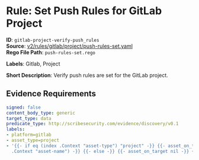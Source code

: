 # Rule: Set Push Rules for GitLab Project

**ID**: `gitlab-project-verify-push_rules`  
**Source**: [v2/rules/gitlab/project/push-rules-set.yaml](scribe-public/sample-policies.git/v2/rules/gitlab/project/push-rules-set.yaml)  
**Rego File Path**: `push-rules-set.rego`  

**Labels**: Gitlab, Project

**Short Description**: Verify push rules are set for the GitLab project.

## Evidence Requirements

```yaml
signed: false
content_body_type: generic
target_type: data
predicate_type: http://scribesecurity.com/evidence/discovery/v0.1
labels:
- platform=gitlab
- asset_type=project
- '{{- if eq (index .Context "asset-type") "project" -}} {{- asset_on_target (index
  .Context "asset-name") -}} {{- else -}} {{- asset_on_target nil -}} {{- end -}}'
```
